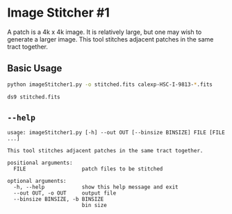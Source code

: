 # Image Stitcher #1
A patch is a 4k x 4k image.  It is relatively large, but one may wish to generate a larger image.  This tool stitches adjacent patches in the same tract together.

## Basic Usage
```sh
python imageStitcher1.py -o stitched.fits calexp-HSC-I-9813-*.fits

ds9 stitched.fits
```

## ```--help```
```
usage: imageStitcher1.py [-h] --out OUT [--binsize BINSIZE] FILE [FILE ...]

This tool stitches adjacent patches in the same tract together.

positional arguments:
  FILE                  patch files to be stitched

optional arguments:
  -h, --help            show this help message and exit
  --out OUT, -o OUT     output file
  --binsize BINSIZE, -b BINSIZE
                        bin size
```


